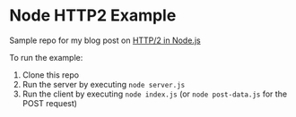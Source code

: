 # Node HTTP2 Example

Sample repo for my blog post on [HTTP/2 in Node.js](https://www.sohamkamani.com/nodejs/http2/)

To run the example:

1. Clone this repo
2. Run the server by executing `node server.js`
1. Run the client by executing `node index.js` (or `node post-data.js` for the POST request)